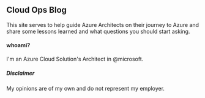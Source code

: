 ## Cloud Ops Blog
This site serves to help guide Azure Architects on their journey to Azure and share some lessons learned and what questions you should start asking.
#### whoami?

I'm an Azure Cloud Solution's Architect in @microsoft.

##### Disclaimer

My opinions are of my own and do not represent my employer.